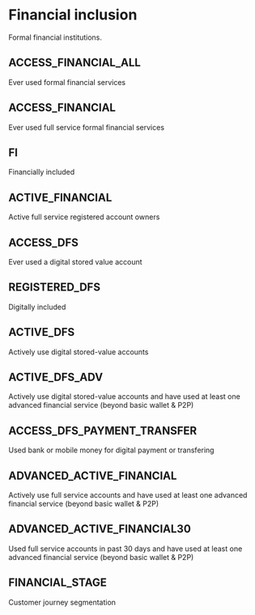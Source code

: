 # Financial inclusion
Formal financial institutions.

## ACCESS_FINANCIAL_ALL
Ever used formal financial services

## ACCESS_FINANCIAL
Ever used full service formal financial services

## FI
Financially included

## ACTIVE_FINANCIAL		
Active full service registered account owners

## ACCESS_DFS		
Ever used a digital stored value account

## REGISTERED_DFS		
Digitally included

## ACTIVE_DFS		
Actively use digital stored-value accounts

## ACTIVE_DFS_ADV		
Actively use digital stored-value accounts and have used at least one advanced financial service (beyond basic wallet & P2P)

## ACCESS_DFS_PAYMENT_TRANSFER		
Used bank or mobile money for digital payment or transfering

## ADVANCED_ACTIVE_FINANCIAL		
Actively use full service accounts and have used at least one advanced financial service (beyond basic wallet & P2P)

## ADVANCED_ACTIVE_FINANCIAL30		
Used full service accounts in past 30 days and have used at least one advanced financial service (beyond basic wallet & P2P)

## FINANCIAL_STAGE		
Customer journey segmentation
